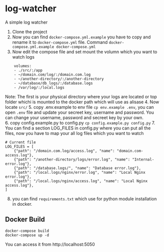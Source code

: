 # log-watcher
A simple log watcher

1. Clone the project
2. Now you can find `docker-compose.yml.example` you have to copy and rename it to `docker-compose.yml` file. Command `docker-compose.yml.example docker-compose.yml`
3. Now edit the compose file and set mount the volumn which you want to watch logs
```
    volumes:
    - ./src/:/app
    - ~/domain.com/log/:/domain.com.log
    - ~/another-directory/:/another-directory
    - ~/database/db_logs/:/database.logs
    - /var/log/:/local.logs
```
Note: The first is your physical directory where your logs are located or top folder whichi is mounted to the docker path which will use as alisase 
4.  Now locate `src/` 
5. copy .env.example to env file `cp env.example .env`, you can open `.env` file and update your secreet key, username and password. You can change your username, password and secreet key by your own.  
6. copy config.example.py to config.py `cp config.example.py config.py`
7. You can find a section LOG_FILES in config.py where you can put all the files, now you have to map your all log files which you want to watch
```
# Current file 
LOG_FILES = [
    {"path": "/domain.com.log/access.log", "name": "domain.com-access.log"},
    {"path": "/another-directory/logs/error.log", "name": "Internal-error.log"},
    {"path": "/database.logs/", "name": "Database error.log"},
    {"path": "/local.logs/nginx/error.log", "name": "Local Nginx error.log"},
    {"path": "/local.logs/nginx/access.log", "name": "Local Nginx access.log"},
]
```
8. you can find `requirements.txt` which use for python module installation in docker. 

## Docker Build 
```
docker-compose build
docker-compose up -d 
```

You can access it from http://localhost:5050


